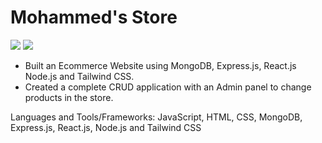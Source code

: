 # Mohammed's Store 

<img src="./MohammedStore.gif">
<img src="https://www.dropbox.com/scl/fi/i7hblkxcseud54rct9bl4/MohammedStore.gif-20-37-30-489.gif?rlkey=juwb199hynw62pjtak00z1erj&dl=0?raw=1">

- Built an Ecommerce Website using MongoDB, Express.js, React.js Node.js and Tailwind CSS. 
- Created a complete CRUD application with an Admin panel to change products in the store.

Languages and Tools/Frameworks: JavaScript, HTML, CSS, MongoDB, Express.js, React.js, Node.js and Tailwind CSS

